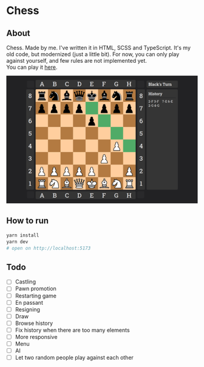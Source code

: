 # Chess

## About

Chess. Made by me. I've written it in HTML, SCSS and TypeScript. It's my old code, but modernized (just a little bit).
For now, you can only play against yourself, and few rules are not implemented yet.  
You can play it [here](https://chess.kolaczyn.com).

![](presentation.png)

## How to run

```sh
yarn install
yarn dev
# open on http://localhost:5173
```

## Todo

- [ ] Castling
- [ ] Pawn promotion
- [ ] Restarting game
- [ ] En passant
- [ ] Resigning
- [ ] Draw
- [ ] Browse history
- [ ] Fix history when there are too many elements
- [ ] More responsive
- [ ] Menu
- [ ] AI
- [ ] Let two random people play against each other
